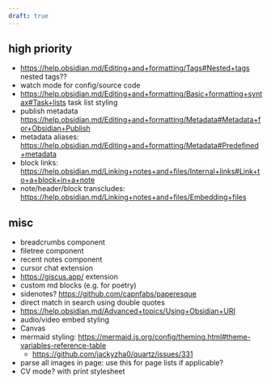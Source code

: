 ```yaml
---
draft: true
---
```


## high priority

- https://help.obsidian.md/Editing+and+formatting/Tags#Nested+tags nested tags??
- watch mode for config/source code
- https://help.obsidian.md/Editing+and+formatting/Basic+formatting+syntax#Task+lists task list styling
- publish metadata https://help.obsidian.md/Editing+and+formatting/Metadata#Metadata+for+Obsidian+Publish
- metadata aliases: https://help.obsidian.md/Editing+and+formatting/Metadata#Predefined+metadata
- block links: https://help.obsidian.md/Linking+notes+and+files/Internal+links#Link+to+a+block+in+a+note
- note/header/block transcludes: https://help.obsidian.md/Linking+notes+and+files/Embedding+files

## misc

- breadcrumbs component
- filetree component
- recent notes component
- cursor chat extension
- https://giscus.app/ extension
- custom md blocks (e.g. for poetry)
- sidenotes? https://github.com/capnfabs/paperesque
- direct match in search using double quotes
- https://help.obsidian.md/Advanced+topics/Using+Obsidian+URI
- audio/video embed styling
- Canvas
- mermaid styling: https://mermaid.js.org/config/theming.html#theme-variables-reference-table
  - https://github.com/jackyzha0/quartz/issues/331
- parse all images in page: use this for page lists if applicable?
- CV mode? with print stylesheet
